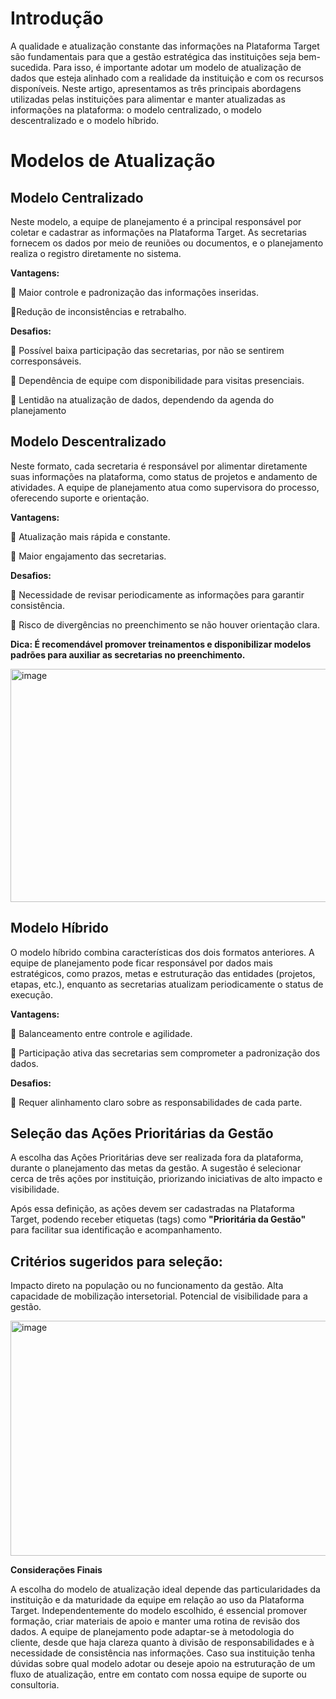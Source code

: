 # Introdução
A qualidade e atualização constante das informações na Plataforma Target são fundamentais para que a gestão estratégica das instituições seja bem-sucedida. Para isso, é importante adotar um modelo de atualização de dados que esteja alinhado com a realidade da instituição e com os recursos disponíveis.
Neste artigo, apresentamos as três principais abordagens utilizadas pelas instituições para alimentar e manter atualizadas as informações na plataforma: o modelo centralizado, o modelo descentralizado e o modelo híbrido.


# Modelos de Atualização


## Modelo Centralizado
Neste modelo, a equipe de planejamento é a principal responsável por coletar e cadastrar as informações na Plataforma Target. As secretarias fornecem os dados por meio de reuniões ou documentos, e o planejamento realiza o registro diretamente no sistema.

**Vantagens:**

🔹 Maior controle e padronização das informações inseridas.

🔹Redução de inconsistências e retrabalho.

**Desafios:**

🔶 Possível baixa participação das secretarias, por não se sentirem corresponsáveis.

🔶 Dependência de equipe com disponibilidade para visitas presenciais.

🔶 Lentidão na atualização de dados, dependendo da agenda do planejamento

## Modelo Descentralizado
Neste formato, cada secretaria é responsável por alimentar diretamente suas informações na plataforma, como status de projetos e andamento de atividades. A equipe de planejamento atua como supervisora do processo, oferecendo suporte e orientação.

**Vantagens:**

🔹 Atualização mais rápida e constante.

🔹 Maior engajamento das secretarias.

**Desafios:**

🔶 Necessidade de revisar periodicamente as informações para garantir consistência.

🔶 Risco de divergências no preenchimento se não houver orientação clara.

**Dica: É recomendável promover treinamentos e disponibilizar modelos padrões para auxiliar as secretarias no preenchimento.**

<img width="628" height="373" alt="image" src="https://github.com/user-attachments/assets/34ec425c-2fd4-4d7b-b5d8-3c9d1898c53d" />


## Modelo Híbrido
O modelo híbrido combina características dos dois formatos anteriores. A equipe de planejamento pode ficar responsável por dados mais estratégicos, como prazos, metas e estruturação das entidades (projetos, etapas, etc.), enquanto as secretarias atualizam periodicamente o status de execução.

**Vantagens:**

🔹 Balanceamento entre controle e agilidade.

🔹 Participação ativa das secretarias sem comprometer a padronização dos dados.

**Desafios:**

🔶 Requer alinhamento claro sobre as responsabilidades de cada parte.

## Seleção das Ações Prioritárias da Gestão

A escolha das Ações Prioritárias deve ser realizada fora da plataforma, durante o planejamento das metas da gestão. A sugestão é selecionar cerca de três ações por instituição, priorizando iniciativas de alto impacto e visibilidade.

Após essa definição, as ações devem ser cadastradas na Plataforma Target, podendo receber etiquetas (tags) como **"Prioritária da Gestão"** para facilitar sua identificação e acompanhamento.

## Critérios sugeridos para seleção:
Impacto direto na população ou no funcionamento da gestão.
Alta capacidade de mobilização intersetorial.
Potencial de visibilidade para a gestão.

<img width="631" height="376" alt="image" src="https://github.com/user-attachments/assets/de4b25a2-716b-4a30-b685-94acad3818d5" />



**Considerações Finais**

A escolha do modelo de atualização ideal depende das particularidades da instituição e da maturidade da equipe em relação ao uso da Plataforma Target. Independentemente do modelo escolhido, é essencial promover formação, criar materiais de apoio e manter uma rotina de revisão dos dados.
A equipe de planejamento pode adaptar-se à metodologia do cliente, desde que haja clareza quanto à divisão de responsabilidades e à necessidade de consistência nas informações.
Caso sua instituição tenha dúvidas sobre qual modelo adotar ou deseje apoio na estruturação de um fluxo de atualização, entre em contato com nossa equipe de suporte ou consultoria.


